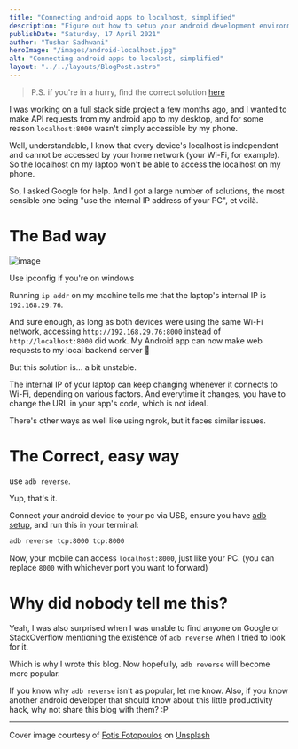 ```yaml
---
title: "Connecting android apps to localhost, simplified"
description: "Figure out how to setup your android development environment, the right way."
publishDate: "Saturday, 17 April 2021"
author: "Tushar Sadhwani"
heroImage: "/images/android-localhost.jpg"
alt: "Connecting android apps to localost, simplified"
layout: "../../layouts/BlogPost.astro"
---
```


> P.S. if you're in a hurry, find the correct solution [here](#the-correct-easy-way)

I was working on a full stack side project a few months ago, and I wanted to make API requests from my android app to my desktop, and for some reason `localhost:8000` wasn't simply accessible by my phone.

Well, understandable, I know that every device's localhost is independent and cannot be accessed by your home network (your Wi-Fi, for example). So the localhost on my laptop won't be able to access the localhost on my phone.

So, I asked Google for help. And I got a large number of solutions, the most sensible one being "use the internal IP address of your PC", et voilà.

# The Bad way

![image](https://dev-to-uploads.s3.amazonaws.com/uploads/articles/tgakgpfuw4eyvjud9tin.png)

<figcaption>Use ipconfig if you're on windows</figcaption>

Running `ip addr` on my machine tells me that the laptop's internal IP is `192.168.29.76`.

And sure enough, as long as both devices were using the same Wi-Fi network, accessing `http://192.168.29.76:8000` instead of `http://localhost:8000` did work. My Android app can now make web requests to my local backend server 🎉

But this solution is... a bit unstable.

The internal IP of your laptop can keep changing whenever it connects to Wi-Fi, depending on various factors. And everytime it changes, you have to change the URL in your app's code, which is not ideal.

There's other ways as well like using ngrok, but it faces similar issues.

# The Correct, easy way

use `adb reverse`.

Yup, that's it.

Connect your android device to your pc via USB, ensure you have [adb setup](https://www.xda-developers.com/install-adb-windows-macos-linux/), and run this in your terminal:

```bash
adb reverse tcp:8000 tcp:8000
```

Now, your mobile can access `localhost:8000`, just like your PC. (you can replace `8000` with whichever port you want to forward)

# Why did nobody tell me this?

Yeah, I was also surprised when I was unable to find anyone on Google or StackOverflow mentioning the existence of `adb reverse` when I tried to look for it.

Which is why I wrote this blog. Now hopefully, `adb reverse` will become more popular.

If you know why `adb reverse` isn't as popular, let me know. Also, if you know another android developer that should know about this little productivity hack, why not share this blog with them? :P

---

Cover image courtesy of <a href="https://unsplash.com/@ffstop?utm_source=unsplash&utm_medium=referral&utm_content=creditCopyText">Fotis Fotopoulos</a> on <a href="https://unsplash.com/?utm_source=unsplash&utm_medium=referral&utm_content=creditCopyText">Unsplash</a>
